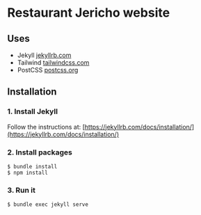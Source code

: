 # Restaurant Jericho website

## Uses

- Jekyll [jekyllrb.com](https://jekyllrb.com/)
- Tailwind [tailwindcss.com](https://tailwindcss.com/)
- PostCSS [postcss.org](https://postcss.org/)


## Installation

### 1. Install Jekyll

Follow the instructions at: [https://jekyllrb.com/docs/installation/](https://jekyllrb.com/docs/installation/)

### 2. Install packages

```console
$ bundle install
$ npm install
```

### 3. Run it

```console
$ bundle exec jekyll serve
```
